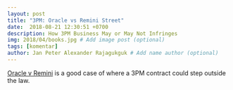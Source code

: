 ```yaml
---
layout: post
title: "3PM: Oracle vs Remini Street"
date:  2018-08-21 12:30:51 +0700
description: How 3PM Business May or May Not Infringes
img: 2018/04/books.jpg # Add image post (optional)
tags: [komentar]
author: Jan Peter Alexander Rajagukguk # Add name author (optional)
---
```

[Oracle v Remini](https://www.computereconomics.com/article.cfm?id=2150) is a good case of where a 3PM contract could step outside the law.